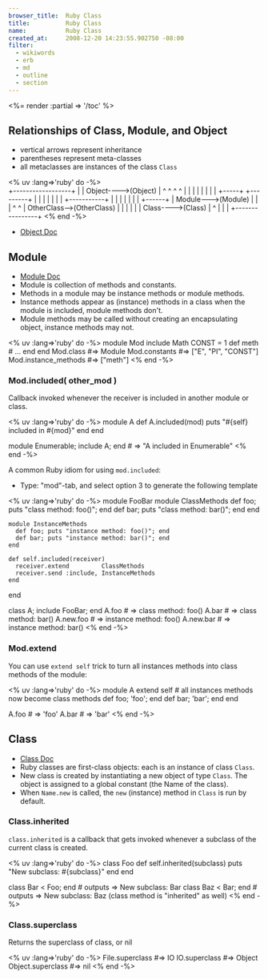 ```yaml
---
browser_title:  Ruby Class
title:          Ruby Class
name:           Ruby Class
created_at:     2008-12-20 14:23:55.902750 -08:00
filter:
  - wikiwords
  - erb
  - md
  - outline
  - section
---
```


<%= render :partial => '/toc' %>




Relationships of Class, Module, and Object 
-------------------------------------------
* vertical arrows represent inheritance
* parentheses represent meta-classes
* all metaclasses are instances of the class <code>Class</code>

<% uv :lang=>'ruby' do -%>    
                              +------------------+
                              |                  |
                Object---->(Object)              |
                 ^  ^        ^  ^                |
                 |  |        |  |                |
                 |  |  +-----+  +---------+      |
                 |  |  |                  |      |
                 |  +-----------+         |      |
                 |     |        |         |      |
          +------+     |     Module--->(Module)  |
          |            |        ^         ^      |
     OtherClass-->(OtherClass)  |         |      |
                                |         |      |
                              Class---->(Class)  |
                                ^                |
                                |                |
                                +----------------+
<% end -%>

* [Object Doc](http://ruby-doc.org/core/classes/Object.html)



Module 
-------

* [Module Doc](http://ruby-doc.org/core/classes/Module.html)
* Module is collection of methods and constants.
* Methods in a module may be instance methods or module methods.
* Instance methods appear as (instance) methods in a class when the module is included, module methods don't.
* Module methods may be called without creating an encapsulating object, instance methods may not.

<% uv :lang=>'ruby' do -%>
  module Mod
    include Math
    CONST = 1
    def meth
      #  ...
    end
  end
  Mod.class              #=> Module
  Mod.constants          #=> ["E", "PI", "CONST"]
  Mod.instance_methods   #=> ["meth"]
<% end -%>


### Mod.included( other_mod )

Callback invoked whenever the receiver is included in another module or class.

<% uv :lang=>'ruby' do -%>
  module A
    def A.included(mod)
      puts "#{self} included in #{mod}"
    end
  end

  module Enumerable; include A; end  # => "A included in Enumerable"
<% end -%>

A common Ruby idiom for using <code>mod.included</code>:

* Type: "mod"-tab, and select option 3 to generate the following template

<% uv :lang=>'ruby' do -%>
  module FooBar
    module ClassMethods
      def foo; puts "class method: foo()"; end
      def bar; puts "class method: bar()"; end
    end
  
    module InstanceMethods
      def foo; puts "instance method: foo()"; end
      def bar; puts "instance method: bar()"; end
    end
  
    def self.included(receiver)
      receiver.extend         ClassMethods
      receiver.send :include, InstanceMethods
    end
  end

  class A; include FooBar; end
  A.foo       # => class method: foo()
  A.bar       # => class method: bar()
  A.new.foo   # => instance method: foo()
  A.new.bar   # => instance method: bar()
<% end -%>


### Mod.extend

You can use <code>extend self</code> trick to turn all instances methods into class methods of the module:

<% uv :lang=>'ruby' do -%>
  module A
    extend self  # all instances methods now become class methods
    def foo; 'foo'; end
    def bar; 'bar'; end
  end

  A.foo  # => 'foo'
  A.bar  # => 'bar'
<% end -%>




Class
-----

* [Class Doc](http://ruby-doc.org/core/classes/Class.html)
* Ruby classes are first-class objects: each is an instance of class <code>Class</code>.
* New class is created by instantiating a new object of type <code>Class</code>.  The object is assigned to a global constant (the Name of the class).
* When <code>Name.new</code> is called, the <code>new</code> (instance) method in <code>Class</code> is run by default.


### Class.inherited

<code>class.inherited</code> is a callback that gets invoked whenever a subclass of the current class is created.

<% uv :lang=>'ruby' do -%>
  class Foo
    def self.inherited(subclass)
       puts "New subclass: #{subclass}"
    end
  end

  class Bar < Foo; end    # outputs => New subclass: Bar
  class Baz < Bar; end    # outputs => New subclass: Baz (class method is "inherited" as well)
<% end -%>


### Class.superclass

Returns the superclass of class, or nil

<% uv :lang=>'ruby' do -%>
  File.superclass     #=> IO
  IO.superclass       #=> Object
  Object.superclass   #=> nil
<% end -%>

